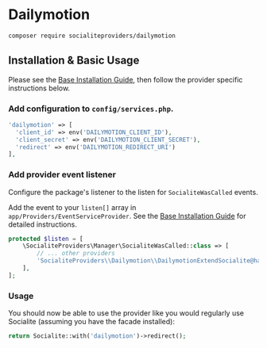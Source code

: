 # Dailymotion

```bash
composer require socialiteproviders/dailymotion
```

## Installation & Basic Usage

Please see the [Base Installation Guide](https://socialiteproviders.com/usage/), then follow the provider specific instructions below.

### Add configuration to `config/services.php`.

```php
'dailymotion' => [    
  'client_id' => env('DAILYMOTION_CLIENT_ID'),  
  'client_secret' => env('DAILYMOTION_CLIENT_SECRET'),  
  'redirect' => env('DAILYMOTION_REDIRECT_URI') 
],
```

### Add provider event listener

Configure the package's listener to the listen for `SocialiteWasCalled` events. 

Add the event to your `listen[]` array  in `app/Providers/EventServiceProvider`. See the [Base Installation Guide](https://socialiteproviders.com/usage/) for detailed instructions.

```php
protected $listen = [
    \SocialiteProviders\Manager\SocialiteWasCalled::class => [
        // ... other providers
        'SocialiteProviders\\Dailymotion\\DailymotionExtendSocialite@handle',
    ],
];
```

### Usage

You should now be able to use the provider like you would regularly use Socialite (assuming you have the facade installed):

```php
return Socialite::with('dailymotion')->redirect();
```
